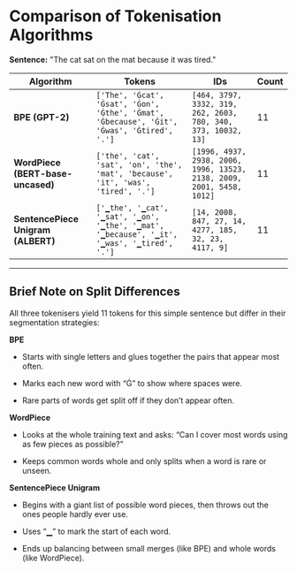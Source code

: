# Comparison of Tokenisation Algorithms

**Sentence:** "The cat sat on the mat because it was tired."

| Algorithm                          | Tokens                                                                                      | IDs                                                                   | Count |
| ---------------------------------- | ------------------------------------------------------------------------------------------- | --------------------------------------------------------------------- | ----- |
| **BPE (GPT-2)**                    | `['The', 'Ġcat', 'Ġsat', 'Ġon', 'Ġthe', 'Ġmat', 'Ġbecause', 'Ġit', 'Ġwas', 'Ġtired', '.']`  | `[464, 3797, 3332, 319, 262, 2603, 780, 340, 373, 10032, 13]`         | 11    |
| **WordPiece (BERT-base-uncased)**  | `['the', 'cat', 'sat', 'on', 'the', 'mat', 'because', 'it', 'was', 'tired', '.']`           | `[1996, 4937, 2938, 2006, 1996, 13523, 2138, 2009, 2001, 5458, 1012]` | 11    |
| **SentencePiece Unigram (ALBERT)** | `['▁the', '▁cat', '▁sat', '▁on', '▁the', '▁mat', '▁because', '▁it', '▁was', '▁tired', '.']` | `[14, 2008, 847, 27, 14, 4277, 185, 32, 23, 4117, 9]`                 | 11    |

---

## Brief Note on Split Differences

All three tokenisers yield 11 tokens for this simple sentence but differ in their segmentation strategies:

 **BPE** 
- Starts with single letters and glues together the pairs that appear most often.

- Marks each new word with “Ġ” to show where spaces were.

- Rare parts of words get split off if they don’t appear often.

 **WordPiece**
- Looks at the whole training text and asks: “Can I cover most words using as few pieces as possible?”

- Keeps common words whole and only splits when a word is rare or unseen.

 **SentencePiece Unigram** 
- Begins with a giant list of possible word pieces, then throws out the ones people hardly ever use.

- Uses “▁” to mark the start of each word.

- Ends up balancing between small merges (like BPE) and whole words (like WordPiece).
